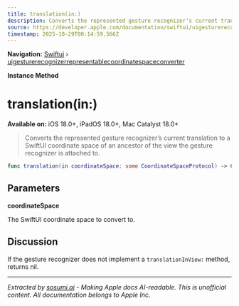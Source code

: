 ```yaml
---
title: translation(in:)
description: Converts the represented gesture recognizer’s current translation to a SwiftUI coordinate space of an ancestor of the view the gesture recognizer is attached to.
source: https://developer.apple.com/documentation/swiftui/uigesturerecognizerrepresentablecoordinatespaceconverter/translation(in:)
timestamp: 2025-10-29T00:14:59.566Z
---
```


**Navigation:** [Swiftui](/documentation/swiftui) › [uigesturerecognizerrepresentablecoordinatespaceconverter](/documentation/swiftui/uigesturerecognizerrepresentablecoordinatespaceconverter)

**Instance Method**

# translation(in:)

**Available on:** iOS 18.0+, iPadOS 18.0+, Mac Catalyst 18.0+

> Converts the represented gesture recognizer’s current translation to a SwiftUI coordinate space of an ancestor of the view the gesture recognizer is attached to.

```swift
func translation(in coordinateSpace: some CoordinateSpaceProtocol) -> CGPoint?
```

## Parameters

**coordinateSpace**

The SwiftUI coordinate space to convert to.



## Discussion

If the gesture recognizer does not implement a `translationInView:` method, returns nil.

---

*Extracted by [sosumi.ai](https://sosumi.ai) - Making Apple docs AI-readable.*
*This is unofficial content. All documentation belongs to Apple Inc.*
